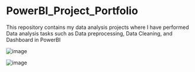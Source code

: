 # PowerBI_Project_Portfolio
This repository contains my data analysis projects where I have performed Data analysis tasks such as Data preprocessing, Data Cleaning, and Dashboard in PowerBI


![image](https://github.com/user-attachments/assets/8f934cf5-eb93-40f4-b90b-3dcf356fa9b1)


![image](https://github.com/user-attachments/assets/3857183b-4295-4a92-ae1c-c23154fc7cff)
